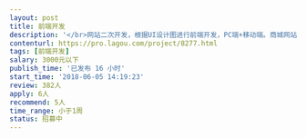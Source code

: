 ```yaml
---                
layout: post       
title: 前端开发           
description: '</br>网站二次开发，根据UI设计图进行前端开发，PC端+移动端。商城网站原型图和UI视觉图已经具备，直接进行前端开发，以及部分后端开发。后端开发语言.net。希望是深圳本地个人接单。</br>'     
contenturl: https://pro.lagou.com/project/8277.html      
tags: [前端开发]            
salary: 3000元以下          
publish_time: '已发布 16 小时'         
start_time: '2018-06-05 14:19:23'           
review: 382人                   
apply: 6人                   
recommend: 5人                   
time_range: 小于1周              
status: 招募中                  
---                 
```

